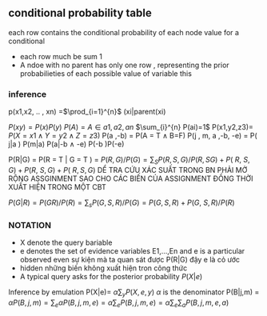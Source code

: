 ## conditional probability table 
each row contains the conditional probability of each node value for a conditional 
- each row much be sum 1 
- A ndoe with no parent has only one row , representing the prior probabilieties of each possible value of variable 
this


### inference 



p(x1,x2, .. , xn) =$\prod_{i=1}^{n}$ (xi|parent(xi)

$P(xy) = P(x)P(y)$ 
$P(A) = A \in {{a1,a2,an}}$
$\sum_{i}^{n} P(ai)=1$ 
P(x1,y2,z3)= $P(X = x1 \land Y=y2 \land Z =z3)$ 
P(a ,-b) = P(A = T $\land$ B=F)
P(j , m, a ,-b, -e) = P( j|a ) P(m|a) P(a|-b $\land$ -e) P(-b )P(-e)

P(R|G) = P(R = T | G = T ) =  $P(R,G) /P(G )=\sum_{S} P(R,S,G)/P(R,SG)+P(~R,~S,G)+P(R,~S,G)+P(~R,S,G)$
DỂ TRA CỨU XÁC SUẤT TRONG BN PHẢI MỞ RỘNG ASSGINMENT SAO CHO CÁC BIẾN CỦA ASSIGNMENT ĐỒNG THỜI XUẤT HIỆN TRONG MỘT CBT 

$P(G|R) = P(GR)/P(R)= \sum_{s}P(G,S,R)/P(G)= P(G,S,R)+P(G,~S,R)/P(R)$

### NOTATION 
- X denote the query bariable 
- e denotes the set of evidence variables E1,...,En and e is a  particular observed even
sự kiện mà ta quan sát được P(R|G) đậy e là cỏ ước 
- hidden những biến không xuất hiện tron công thức 
- A typical query asks for the posterior probability $P(X|e)$ 

Inference by emulation 
P(X|e)= $\alpha \sum_{y} P(X,e,y)$
$\alpha$ is the denominator 
P(B|j,m) = $\alpha P(B,j,m) = \sum_{e}\alpha P(B,j,m,e) = \alpha \sum_{e} P(B,j,m,e) = \alpha \sum_{e} \sum_{a} P(B,j,m,e,a)$  






